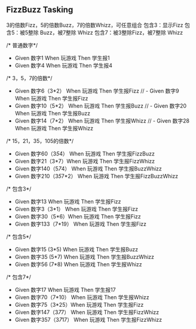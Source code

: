 ## FizzBuzz Tasking
3的倍数Fizz，5的倍数Buzz，7的倍数Whizz，可任意组合
包含3：显示Fizz
包含5：被5整除 Buzz，被7整除 Whizz
包含7：被3整除Fizz，被7整除 Whizz

/* 普通数字*/
- Given 数字1 When 玩游戏 Then 学生报1
- Given 数字4 When 玩游戏 Then 学生报4

/* 3，5，7的倍数*/
- Given 数字6（3*2） When 玩游戏 Then 学生报Fizz
// - Given 数字9 When 玩游戏 Then 学生报Fizz
- Given 数字10（5*2） When 玩游戏 Then 学生报Buzz
// - Given 数字20 When 玩游戏 Then 学生报Buzz
- Given 数字14（7*2） When 玩游戏 Then 学生报Whizz
// - Given 数字28 When 玩游戏 Then 学生报Whizz

/* 15，21，35，105的倍数*/
- Given 数字60（3*5*4） When 玩游戏 Then 学生报FizzBuzz
- Given 数字21（3*7）When 玩游戏 Then 学生报FizzWhizz
- Given 数字140（5*7*4） When 玩游戏 Then 学生报BuzzWhizz
- Given 数字210（3*5*7*2） When 玩游戏 Then 学生报FizzBuzzWhizz

/* 包含3*/
- Given 数字13 When 玩游戏 Then 学生报Fizz
- Given 数字3（3*1） When 玩游戏 Then 学生报Fizz
- Given 数字30（5*6）When 玩游戏 Then 学生报Fizz
- Given 数字133（7*19） When 玩游戏 Then 学生报Fizz

/* 包含5*/
- Given 数字15 (3*5) When 玩游戏 Then 学生报Buzz
- Given 数字35 (5*7) When 玩游戏 Then 学生报BuzzWhizz
- Given 数字56 (7*8) When 玩游戏 Then 学生报Whizz

/* 包含7*/
- Given 数字17 When 玩游戏 Then 学生报17
- Given 数字70（7*10） When 玩游戏 Then 学生报Whizz
- Given 数字75（3*25）When 玩游戏 Then 学生报Fizz
- Given 数字147（3*7*7） When 玩游戏 Then 学生报FizzWhizz
- Given 数字357（3*7*17） When 玩游戏 Then 学生报FizzWhizz